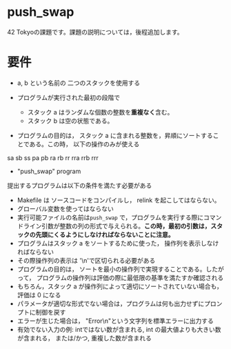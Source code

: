# push_swap
42 Tokyoの課題です。課題の説明については，後程追加します。

# 要件

- a, b という名前の 二つのスタックを使用する
- プログラムが実行された最初の段階で
  - スタック a はランダムな個数の整数を**重複なく**含む。
  - スタック b は空の状態である。
  
- プログラムの目的は， スタック a に含まれる整数を，昇順にソートすることである。この時， 以下の操作のみが使える

sa
sb
ss
pa
pb
ra
rb
rr
rra
rrb
rrr

- "push_swap" program

提出するプログラムは以下の条件を満たす必要がある

- Makefile は ソースコードをコンパイルし， relink を起こしてはならない。
- グローバル変数を使ってはならない
- 実行可能ファイルの名前は`push_swap` で，プログラムを実行する際にコマンドライン引数が整数の列の形式で与えられる。**この時，最初の引数は，スタックの先頭にくるようにしなければならないことに注意。**
- プログラムはスタック a をソートするために使った， 操作列を表示しなければならない
- その際操作列の表示は '\n'で区切られる必要がある
- プログラムの目的は， ソートを最小の操作列で実現することである。したがって， プログラムの操作列は評価の際に最低限の基準を満たすか確認される
- もちろん，スタック a が操作列によって適切にソートされていない場合も， 評価は 0 になる
- パラメータが適切な形式でない場合は，プログラムは何も出力せずにプロンプトに制御を戻す
- エラーが生じた場合は， "Error\n"という文字列を標準エラーに出力する
- 有効でない入力の例: intではない数が含まれる, int の最大値よりも大きい数が含まれる， または/かつ, 重複した数が含まれる

